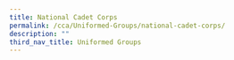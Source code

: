 ```yaml
---
title: National Cadet Corps
permalink: /cca/Uniformed-Groups/national-cadet-corps/
description: ""
third_nav_title: Uniformed Groups
---
```

